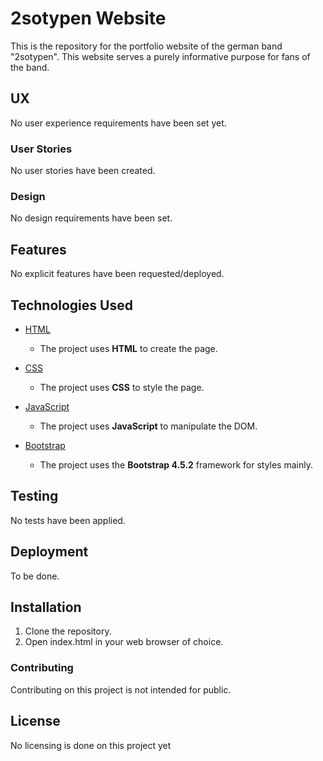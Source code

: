 # 2sotypen Website
This is the repository for the portfolio website of the german band "2sotypen". This website serves a purely informative purpose for fans of the band.
## UX
No user experience requirements have been set yet.
### User Stories
No user stories have been created.
### Design
No design requirements have been set.
## Features
No explicit features have been requested/deployed.
## Technologies Used
- [HTML](https://www.w3.org/)
    - The project uses **HTML** to create the page.

- [CSS](https://www.w3.org/)
    - The project uses **CSS** to style the page.

- [JavaScript](https://developer.mozilla.org/bm/docs/Web/JavaScript)
    - The project uses **JavaScript** to manipulate the DOM.

- [Bootstrap](https://getbootstrap.com/)
	- The project uses the **Bootstrap 4.5.2** framework for styles mainly.
## Testing
No tests have been applied.
## Deployment
To be done.
## Installation
1. Clone the repository.
2. Open index.html in your web browser of choice.
### Contributing
Contributing on this project is not intended for public.
## License
No licensing is done on this project yet